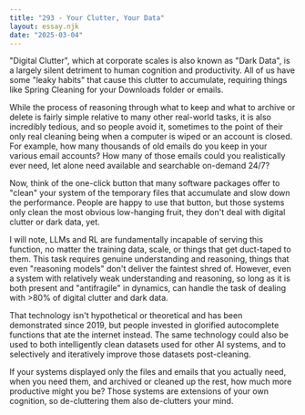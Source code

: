 ```yaml
---
title: "293 - Your Clutter, Your Data"
layout: essay.njk
date: "2025-03-04"
---
```


"Digital Clutter", which at corporate scales is also known as "Dark Data", is a largely silent detriment to human cognition and productivity. All of us have some "leaky habits" that cause this clutter to accumulate, requiring things like Spring Cleaning for your Downloads folder or emails.

While the process of reasoning through what to keep and what to archive or delete is fairly simple relative to many other real-world tasks, it is also incredibly tedious, and so people avoid it, sometimes to the point of their only real cleaning being when a computer is wiped or an account is closed. For example, how many thousands of old emails do you keep in your various email accounts? How many of those emails could you realistically ever need, let alone need available and searchable on-demand 24/7? 

Now, think of the one-click button that many software packages offer to "clean" your system of the temporary files that accumulate and slow down the performance. People are happy to use that button, but those systems only clean the most obvious low-hanging fruit, they don't deal with digital clutter or dark data, yet.

I will note, LLMs and RL are fundamentally incapable of serving this function, no matter the training data, scale, or things that get duct-taped to them. This task requires genuine understanding and reasoning, things that even "reasoning models" don't deliver the faintest shred of. However, even a system with relatively weak understanding and reasoning, so long as it is both present and "antifragile" in dynamics, can handle the task of dealing with >80% of digital clutter and dark data. 

That technology isn't hypothetical or theoretical and has been demonstrated since 2019, but people invested in glorified autocomplete functions that ate the internet instead. The same technology could also be used to both intelligently clean datasets used for other AI systems, and to selectively and iteratively improve those datasets post-cleaning.

If your systems displayed only the files and emails that you actually need, when you need them, and archived or cleaned up the rest, how much more productive might you be? Those systems are extensions of your own cognition, so de-cluttering them also de-clutters your mind.

